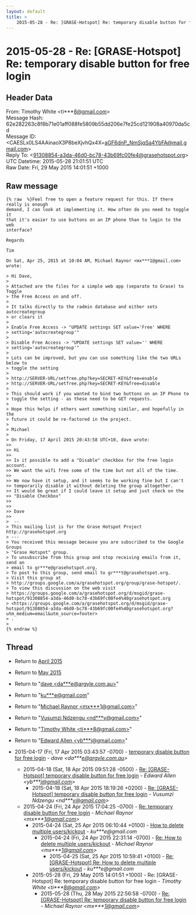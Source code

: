 ```yaml
---
layout: default
title: >
    2015-05-28 - Re: [GRASE-Hotspot] Re: temporary disable button for free login
---
```


# 2015-05-28 - Re: [GRASE-Hotspot] Re: temporary disable button for free login

## Header Data

From: Timothy White \<ti***8@gmail.com\><br>
Message Hash: 62e282263c8f8b71e01aff088fe5809b55dd206e7fe25cd121908a40970da5cd<br>
Message ID: \<CAESLx0LS4AAinaoX3P8beXjvhQx4X=aGF6dnP_NmSjqSa4YbFA@mail.gmail.com\><br>
Reply To: \<91308854-a3da-46d0-bc78-43b69fc00fe4@grasehotspot.org\><br>
UTC Datetime: 2015-05-28 21:01:51 UTC<br>
Raw Date: Fri, 29 May 2015 14:01:51 +1000<br>

## Raw message

```
{% raw  %}Feel free to open a feature request for this. If there really is enough
demand, I can look at implementing it. How often do you need to toggle it
that it's easier to use buttons on an IP phone than to login to the web
interface?

Regards

Tim

On Sat, Apr 25, 2015 at 10:04 AM, Michael Raynor <mx***1@gmail.com> wrote:

> Hi Dave,
>
> Attached are the files for a simple web app (separate to Grase) to Toggle
> the Free Access on and off.
>
> It talks directly to the radmin database and either sets autocreategroup
> or clears it
>
> Enable Free Access -> "UPDATE settings SET value='Free' WHERE
> setting='autocreategroup'"
>
> Disable Free Access -> "UPDATE settings SET value='' WHERE
> setting='autocreategroup'"
>
> Lots can be improved, but you can use something like the two URLs below to
> toggle the setting
>
> http://SERVER-URL/setfree.php?key=SECRET-KEY&free=enable
> http://SERVER-URL/setfree.php?key=SECRET-KEY&free=disable
>
> This should work if you wanted to bind two buttons on an IP Phone to
> toggle the setting - as these need to be GET requests.
>
> Hope this helps if others want something similar, and hopefully in the
> future it could be re-factored in the project.
>
> Michael
>
> On Friday, 17 April 2015 20:43:58 UTC+10, dave wrote:
>>
>> Hi
>>
>> Is it possible to add a "Disable" checkbox for the free login account.
>> We want the wifi free some of the time but not all of the time.
>>
>> We now have it setup, and it seems to be working fine but I can't
>> temporarily disable it without deleting the group altogether.
>> It would be great if I could leave it setup and just check on the
>> "Disable Checkbox"
>>
>>
>> Dave
>>
>  --
> This mailing list is for the Grase Hotspot Project http://grasehotspot.org
> ---
> You received this message because you are subscribed to the Google Groups
> "Grase Hotspot" group.
> To unsubscribe from this group and stop receiving emails from it, send an
> email to gr***e@grasehotspot.org.
> To post to this group, send email to gr***t@grasehotspot.org.
> Visit this group at
> http://groups.google.com/a/grasehotspot.org/group/grase-hotspot/.
> To view this discussion on the web visit
> https://groups.google.com/a/grasehotspot.org/d/msgid/grase-hotspot/91308854-a3da-46d0-bc78-43b69fc00fe4%40grasehotspot.org
> <https://groups.google.com/a/grasehotspot.org/d/msgid/grase-hotspot/91308854-a3da-46d0-bc78-43b69fc00fe4%40grasehotspot.org?utm_medium=email&utm_source=footer>
> .
>
{% endraw %}
```

## Thread

+ Return to [April 2015](/archive/2015/04)
+ Return to [May 2015](/archive/2015/05)

+ Return to "[dave <da***e<span>@</span>argyle.com.au>](/authors/da___e_at_argyle_com_au)"
+ Return to "[ku***e<span>@</span>gmail.com](/authors/ku___e_at_gmail_com)"
+ Return to "[Michael Raynor <mx***1<span>@</span>gmail.com>](/authors/mx___1_at_gmail_com)"
+ Return to "[Vusumzi Ndzengu <nd***v<span>@</span>gmail.com>](/authors/nd___v_at_gmail_com)"
+ Return to "[Timothy White <ti***8<span>@</span>gmail.com>](/authors/ti___8_at_gmail_com)"
+ Return to "[Edward Allen <yb***j<span>@</span>gmail.com>](/authors/yb___j_at_gmail_com)"

+ 2015-04-17 (Fri, 17 Apr 2015 03:43:57 -0700) - [temporary disable button for free login](/archive/2015/04/3d295becbb8728ef2252ca0629453ee4dc98f76e6c3fb95ac6552338bf4d6884) - _dave \<da***e@argyle.com.au\>_
  + 2015-04-18 (Sat, 18 Apr 2015 09:51:28 -0500) - [Re: [GRASE-Hotspot] temporary disable button for free login](/archive/2015/04/053afb051754f2470848e3ba382428b2cbfe474b48f22f2d038060b2d236d7a2) - _Edward Allen \<yb***j@gmail.com\>_
    + 2015-04-18 (Sat, 18 Apr 2015 18:19:26 +0200) - [Re: [GRASE-Hotspot] temporary disable button for free login](/archive/2015/04/ce8d1e362ce215aa1e3f70c1000b891551659dcbda79abb3aa78ec5b61903bb4) - _Vusumzi Ndzengu \<nd***v@gmail.com\>_
  + 2015-04-24 (Fri, 24 Apr 2015 17:04:25 -0700) - [Re: temporary disable button for free login](/archive/2015/04/7f936a3817bca75db6922d5e2795f0a407abed5854b2b659a492c2ea5e48d7e5) - _Michael Raynor \<mx***1@gmail.com\>_
    + 2015-04-24 (Sat, 25 Apr 2015 06:10:44 +0100) - [How to delete multiple users/kickout](/archive/2015/04/3efed66f0aee623ca8de4a3c30aa87e0d44014135d80fc566617458dabd99ffe) - _ku***e@gmail.com_
      + 2015-04-24 (Fri, 24 Apr 2015 22:31:14 -0700) - [Re: How to delete multiple users/kickout](/archive/2015/04/52802251070ffe61e64a8c533919403f0ddce8fef1ff3ed2ecb8728e53553af0) - _Michael Raynor \<mx***1@gmail.com\>_
        + 2015-04-25 (Sat, 25 Apr 2015 10:59:41 +0100) - [Re: [GRASE-Hotspot] Re: How to delete multiple users/kickout](/archive/2015/04/593acf9bd9483dba5d9e71670961dd91cd03a651962757af5be98d6b3f2d3ad4) - _ku***e@gmail.com_
    + 2015-05-28 (Fri, 29 May 2015 14:01:51 +1000) - Re: [GRASE-Hotspot] Re: temporary disable button for free login - _Timothy White \<ti***8@gmail.com\>_
      + 2015-05-28 (Thu, 28 May 2015 22:56:58 -0700) - [Re: [GRASE-Hotspot] Re: temporary disable button for free login](/archive/2015/05/85038884cdbdd738e0a59e864277bd7934006b3a5e80cb731279382988c35717) - _Michael Raynor \<mx***1@gmail.com\>_

